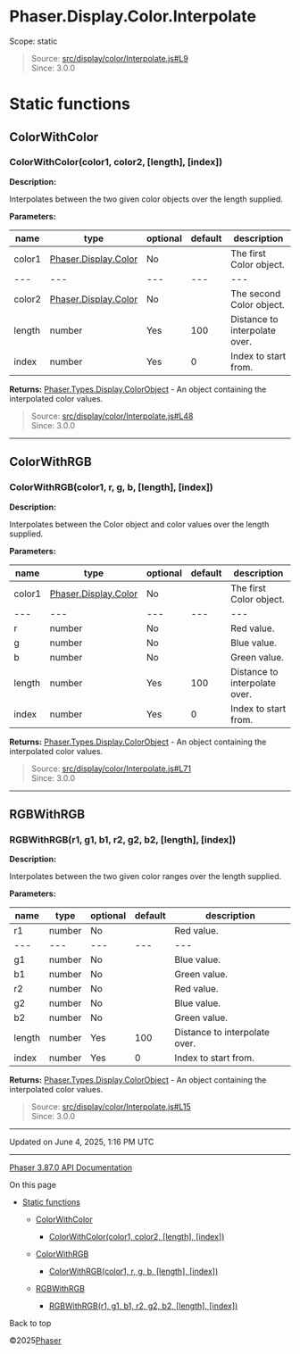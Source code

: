 # Phaser.Display.Color.Interpolate

Scope:
static

> Source: [src/display/color/Interpolate.js#L9](https://github.com/phaserjs/phaser/blob/v3.87.0/src/display/color/Interpolate.js#L9)  
> Since: 3.0.0

# Static functions

## ColorWithColor

### <static> ColorWithColor(color1, color2, [length], [index])

**Description:**

Interpolates between the two given color objects over the length supplied.

**Parameters:**

| name | type | optional | default | description |
| --- | --- | --- | --- | --- |
| color1 | [Phaser.Display.Color](display-color.md) | No |  | The first Color object. |
| --- | --- | --- | --- | --- |
| color2 | [Phaser.Display.Color](display-color.md) | No |  | The second Color object. |
| length | number | Yes | 100 | Distance to interpolate over. |
| index | number | Yes | 0 | Index to start from. |

**Returns:** [Phaser.Types.Display.ColorObject](../typedef/types-display.md) - An object containing the interpolated color values.

> Source: [src/display/color/Interpolate.js#L48](https://github.com/phaserjs/phaser/blob/v3.87.0/src/display/color/Interpolate.js#L48)  
> Since: 3.0.0

---

## ColorWithRGB

### <static> ColorWithRGB(color1, r, g, b, [length], [index])

**Description:**

Interpolates between the Color object and color values over the length supplied.

**Parameters:**

| name | type | optional | default | description |
| --- | --- | --- | --- | --- |
| color1 | [Phaser.Display.Color](display-color.md) | No |  | The first Color object. |
| --- | --- | --- | --- | --- |
| r | number | No |  | Red value. |
| g | number | No |  | Blue value. |
| b | number | No |  | Green value. |
| length | number | Yes | 100 | Distance to interpolate over. |
| index | number | Yes | 0 | Index to start from. |

**Returns:** [Phaser.Types.Display.ColorObject](../typedef/types-display.md) - An object containing the interpolated color values.

> Source: [src/display/color/Interpolate.js#L71](https://github.com/phaserjs/phaser/blob/v3.87.0/src/display/color/Interpolate.js#L71)  
> Since: 3.0.0

---

## RGBWithRGB

### <static> RGBWithRGB(r1, g1, b1, r2, g2, b2, [length], [index])

**Description:**

Interpolates between the two given color ranges over the length supplied.

**Parameters:**

| name | type | optional | default | description |
| --- | --- | --- | --- | --- |
| r1 | number | No |  | Red value. |
| --- | --- | --- | --- | --- |
| g1 | number | No |  | Blue value. |
| b1 | number | No |  | Green value. |
| r2 | number | No |  | Red value. |
| g2 | number | No |  | Blue value. |
| b2 | number | No |  | Green value. |
| length | number | Yes | 100 | Distance to interpolate over. |
| index | number | Yes | 0 | Index to start from. |

**Returns:** [Phaser.Types.Display.ColorObject](../typedef/types-display.md) - An object containing the interpolated color values.

> Source: [src/display/color/Interpolate.js#L15](https://github.com/phaserjs/phaser/blob/v3.87.0/src/display/color/Interpolate.js#L15)  
> Since: 3.0.0

---

Updated on June 4, 2025, 1:16 PM UTC

---

[Phaser 3.87.0 API Documentation](../../index.md)

On this page

* [Static functions](#static-functions)

  + [ColorWithColor](#colorwithcolor)

    - [<static> ColorWithColor(color1, color2, [length], [index])](#static-colorwithcolorcolor1-color2-length-index)
  + [ColorWithRGB](#colorwithrgb)

    - [<static> ColorWithRGB(color1, r, g, b, [length], [index])](#static-colorwithrgbcolor1-r-g-b-length-index)
  + [RGBWithRGB](#rgbwithrgb)

    - [<static> RGBWithRGB(r1, g1, b1, r2, g2, b2, [length], [index])](#static-rgbwithrgbr1-g1-b1-r2-g2-b2-length-index)

Back to top

©2025[Phaser](https://docs.phaser.io)